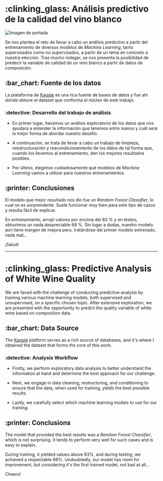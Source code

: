 <h1 id="Análisis predictivo de la calidad del vino blanco"> :clinking_glass: Análisis predictivo de la calidad del vino blanco</h1>

![Imagen de portada](data/Imagen%20de%20portada.jpg)

Se nos plantea el reto de llevar a cabo un análisis predictivo a partir del entrenamiento de diversos modelos de *Machine Learning*, tanto supervisados como no supervisados, a partir de un tema en concreto a nuestra elección. Tras mucho indagar, se nos presenta la posibilidad de predecir la variable de calidad de un vino blanco a partir de datos de composición.

<h2 id="Fuente de los datos"> :bar_chart: Fuente de los datos</h2>

La plataforma de [Kaggle](https://www.kaggle.com/datasets/piyushagni5/white-wine-quality) es una rica fuente de bases de datos y fue ahí donde obtuve el dataset que conforma el núcleo de este trabajo.

<h3 id="Desarrollo del trabajo de análisis"> :detective: Desarrollo del trabajo de análisis</h3>

+ En primer lugar, hacemos un análisis exploratorio de los datos que nos ayudará a entender la información que tenemos entre manos y cuál será la mejor forma de abordar nuestro desafío.

+ A continuación, se trata de llevar a cabo un trabajo de limpieza, reestructuración y reacondicionamiento de los datos de tal forma que, cuando los llevemos al entrenamiento, den los mejores resultados posibles.

+ Por último, elegimos cuidadosamente qué modelos de *Machine Learning* vamos a utilizar para nuestros entrenamientos.

<h2 id="Conclusiones"> :printer: Conclusiones</h2>

El modelo que mejor resultado nos dio fue un *Random Forest Classifier*, lo cual no es sorprendente. Suele funcionar muy bien para este tipo de casos y resulta fácil de explicar.

En entrenamiento, arrojó valores por encima del 83 % y en testeo, obtuvimos un nada despreciable 68 %. Sin lugar a dudas, nuestro modelo aún tiene margen de mejora pero, tratándose del primer modelo entrenado, nada mal...

¡Salud!
_____________________________________________

<h1 id="Predictive Analysis of White Wine Quality"> :clinking_glass: Predictive Analysis of White Wine Quality</h1>


We are faced with the challenge of conducting predictive analysis by training various machine learning models, both supervised and unsupervised, on a specific chosen topic. After extensive exploration, we are presented with the opportunity to predict the quality variable of white wine based on composition data.

<h2 id="Data Source"> :bar_chart: Data Source</h2>

The [Kaggle](https://www.kaggle.com/datasets/piyushagni5/white-wine-quality) platform serves as a rich source of databases, and it's where I obtained the dataset that forms the core of this work.

<h3 id="Analysis Workflow"> :detective: Analysis Workflow</h3>

+ Firstly, we perform exploratory data analysis to better understand the information at hand and determine the best approach for our challenge.

+ Next, we engage in data cleaning, restructuring, and conditioning to ensure that the data, when used for training, yields the best possible results.

+ Lastly, we carefully select which machine learning models to use for our training.

<h2 id="Conclusions"> :printer: Conclusions</h2>

The model that provided the best results was a *Random Forest Classifier*, which is not surprising. It tends to perform very well for such cases and is easy to explain.

During training, it yielded values above 83%, and during testing, we achieved a respectable 68%. Undoubtedly, our model has room for improvement, but considering it's the first trained model, not bad at all...

Cheers!